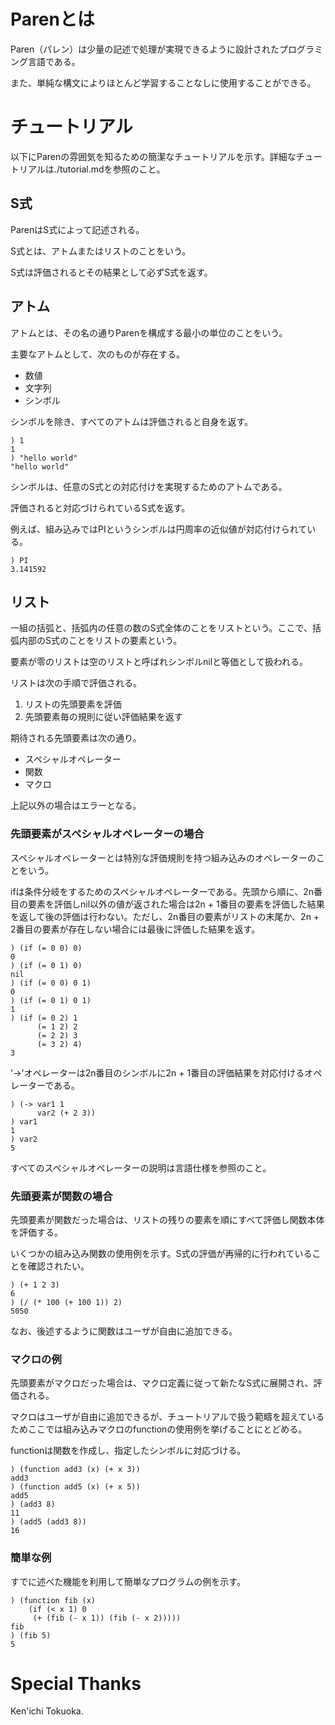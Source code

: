 # Parenとは
Paren（パレン）は少量の記述で処理が実現できるように設計されたプログラミング言語である。

また、単純な構文によりほとんど学習することなしに使用することができる。

# チュートリアル
以下にParenの雰囲気を知るための簡潔なチュートリアルを示す。詳細なチュートリアルは./tutorial.mdを参照のこと。

## S式
ParenはS式によって記述される。

S式とは、アトムまたはリストのことをいう。

S式は評価されるとその結果として必ずS式を返す。

## アトム
アトムとは、その名の通りParenを構成する最小の単位のことをいう。

主要なアトムとして、次のものが存在する。

- 数値
- 文字列
- シンボル

シンボルを除き、すべてのアトムは評価されると自身を返す。

    ) 1
    1
    ) "hello world"
    "hello world"

シンボルは、任意のS式との対応付けを実現するためのアトムである。

評価されると対応づけられているS式を返す。

例えば、組み込みではPIというシンボルは円周率の近似値が対応付けられている。

    ) PI
    3.141592

## リスト
一組の括弧と、括弧内の任意の数のS式全体のことをリストという。ここで、括弧内部のS式のことをリストの要素という。

要素が零のリストは空のリストと呼ばれシンボルnilと等価として扱われる。

リストは次の手順で評価される。

1. リストの先頭要素を評価
1. 先頭要素毎の規則に従い評価結果を返す

期待される先頭要素は次の通り。

- スペシャルオペレーター
- 関数
- マクロ

上記以外の場合はエラーとなる。

### 先頭要素がスペシャルオペレーターの場合
スペシャルオペレーターとは特別な評価規則を持つ組み込みのオペレーターのことをいう。

ifは条件分岐をするためのスペシャルオペレーターである。先頭から順に、2n番目の要素を評価しnil以外の値が返された場合は2n + 1番目の要素を評価した結果を返して後の評価は行わない。ただし、2n番目の要素がリストの末尾か、2n + 2番目の要素が存在しない場合には最後に評価した結果を返す。

    ) (if (= 0 0) 0)
    0
    ) (if (= 0 1) 0)
    nil
    ) (if (= 0 0) 0 1)
    0
    ) (if (= 0 1) 0 1)
    1
    ) (if (= 0 2) 1
          (= 1 2) 2
          (= 2 2) 3
          (= 3 2) 4)
    3

'->'オペレーターは2n番目のシンボルに2n + 1番目の評価結果を対応付けるオペレーターである。

    ) (-> var1 1
          var2 (+ 2 3))
    ) var1
    1
    ) var2
    5

すべてのスペシャルオペレーターの説明は言語仕様を参照のこと。

### 先頭要素が関数の場合
先頭要素が関数だった場合は、リストの残りの要素を順にすべて評価し関数本体を評価する。

いくつかの組み込み関数の使用例を示す。S式の評価が再帰的に行われていることを確認されたい。

    ) (+ 1 2 3)
    6
    ) (/ (* 100 (+ 100 1)) 2)
    5050

なお、後述するように関数はユーザが自由に追加できる。

### マクロの例
先頭要素がマクロだった場合は、マクロ定義に従って新たなS式に展開され、評価される。

マクロはユーザが自由に追加できるが、チュートリアルで扱う範疇を超えているためここでは組み込みマクロのfunctionの使用例を挙げることにとどめる。

functionは関数を作成し、指定したシンボルに対応づける。

    ) (function add3 (x) (+ x 3))
    add3
    ) (function add5 (x) (+ x 5))
    add5
    ) (add3 8)
    11
    ) (add5 (add3 8))
    16

### 簡単な例
すでに述べた機能を利用して簡単なプログラムの例を示す。

    ) (function fib (x)
        (if (< x 1) 0
         (+ (fib (- x 1)) (fib (- x 2)))))
    fib
    ) (fib 5)
    5

# Special Thanks
Ken'ichi Tokuoka.
